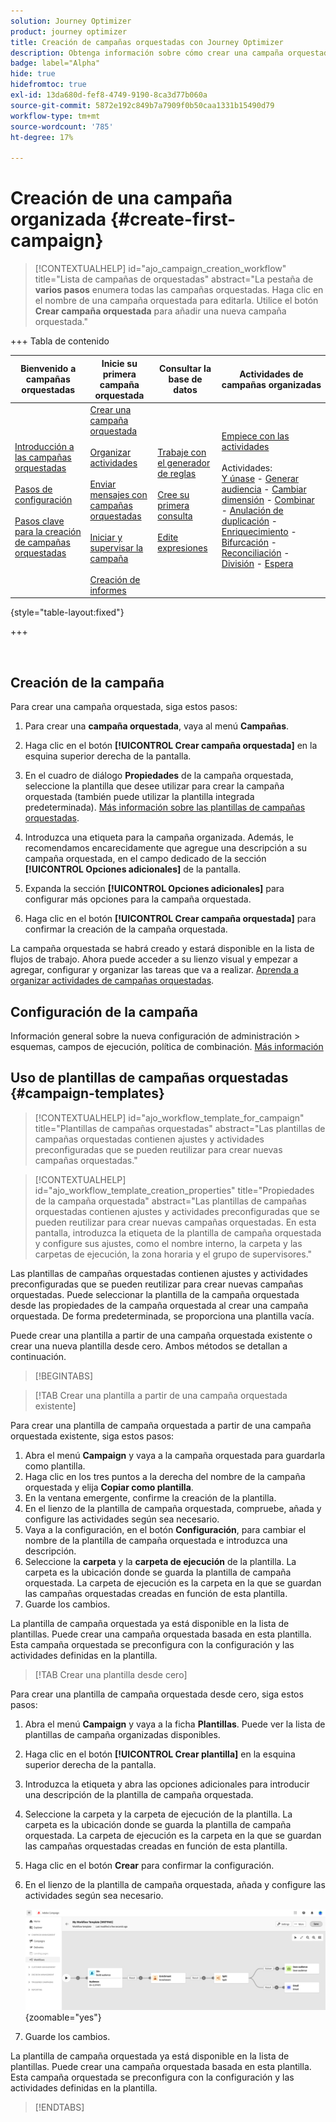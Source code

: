 ```yaml
---
solution: Journey Optimizer
product: journey optimizer
title: Creación de campañas orquestadas con Journey Optimizer
description: Obtenga información sobre cómo crear una campaña orquestada con Adobe Journey Optimizer
badge: label="Alpha"
hide: true
hidefromtoc: true
exl-id: 13da680d-fef8-4749-9190-8ca3d77b060a
source-git-commit: 5872e192c849b7a7909f0b50caa1331b15490d79
workflow-type: tm+mt
source-wordcount: '785'
ht-degree: 17%

---
```



# Creación de una campaña organizada {#create-first-campaign}

>[!CONTEXTUALHELP]
>id="ajo_campaign_creation_workflow"
>title="Lista de campañas de orquestadas"
>abstract="La pestaña de **varios pasos** enumera todas las campañas orquestadas. Haga clic en el nombre de una campaña orquestada para editarla. Utilice el botón **Crear campaña orquestada** para añadir una nueva campaña orquestada."

+++ Tabla de contenido

| Bienvenido a campañas orquestadas | Inicie su primera campaña orquestada | Consultar la base de datos | Actividades de campañas organizadas |
|---|---|---|---|
| [Introducción a las campañas orquestadas](gs-orchestrated-campaigns.md)<br/><br/>[Pasos de configuración](configuration-steps.md)<br/><br/>[Pasos clave para la creación de campañas orquestadas](gs-campaign-creation.md) | [Crear una campaña orquestada](create-orchestrated-campaign.md)<br/><br/>[Organizar actividades](orchestrate-activities.md)<br/><br/>[Enviar mensajes con campañas orquestadas](send-messages.md)<br/><br/>[Iniciar y supervisar la campaña](start-monitor-campaigns.md)<br/><br/>[Creación de informes](reporting-campaigns.md) | [Trabaje con el generador de reglas](orchestrated-rule-builder.md)<br/><br/>[Cree su primera consulta](build-query.md)<br/><br/>[Edite expresiones](edit-expressions.md) | [Empiece con las actividades](activities/about-activities.md)<br/><br/>Actividades:<br/>[Y únase](activities/and-join.md) - [Generar audiencia](activities/build-audience.md) - [Cambiar dimensión](activities/change-dimension.md) - [Combinar](activities/combine.md) - [Anulación de duplicación](activities/deduplication.md) - [Enriquecimiento](activities/enrichment.md) - [Bifurcación](activities/fork.md) - [Reconciliación](activities/reconciliation.md) - [División](activities/split.md) - [Espera](activities/wait.md) |

{style="table-layout:fixed"}

+++

<br/>

## Creación de la campaña

Para crear una campaña orquestada, siga estos pasos:

1. Para crear una **campaña orquestada**, vaya al menú **Campañas**.

1. Haga clic en el botón **[!UICONTROL Crear campaña orquestada]** en la esquina superior derecha de la pantalla.

1. En el cuadro de diálogo **Propiedades** de la campaña orquestada, seleccione la plantilla que desee utilizar para crear la campaña orquestada (también puede utilizar la plantilla integrada predeterminada). [Más información sobre las plantillas de campañas orquestadas](#campaign-templates).

1. Introduzca una etiqueta para la campaña organizada. Además, le recomendamos encarecidamente que agregue una descripción a su campaña orquestada, en el campo dedicado de la sección **[!UICONTROL Opciones adicionales]** de la pantalla.

1. Expanda la sección **[!UICONTROL Opciones adicionales]** para configurar más opciones para la campaña orquestada.

1. Haga clic en el botón **[!UICONTROL Crear campaña orquestada]** para confirmar la creación de la campaña orquestada.

La campaña orquestada se habrá creado y estará disponible en la lista de flujos de trabajo. Ahora puede acceder a su lienzo visual y empezar a agregar, configurar y organizar las tareas que va a realizar. [Aprenda a organizar actividades de campañas orquestadas](orchestrate-activities.md).

## Configuración de la campaña

Información general sobre la nueva configuración de administración > esquemas, campos de ejecución, política de combinación. [Más información](configuration-steps.md)

## Uso de plantillas de campañas orquestadas {#campaign-templates}

>[!CONTEXTUALHELP]
>id="ajo_workflow_template_for_campaign"
>title="Plantillas de campañas orquestadas"
>abstract="Las plantillas de campañas orquestadas contienen ajustes y actividades preconfiguradas que se pueden reutilizar para crear nuevas campañas orquestadas."

>[!CONTEXTUALHELP]
>id="ajo_workflow_template_creation_properties"
>title="Propiedades de la campaña orquestada"
>abstract="Las plantillas de campañas orquestadas contienen ajustes y actividades preconfiguradas que se pueden reutilizar para crear nuevas campañas orquestadas. En esta pantalla, introduzca la etiqueta de la plantilla de campaña orquestada y configure sus ajustes, como el nombre interno, la carpeta y las carpetas de ejecución, la zona horaria y el grupo de supervisores."

Las plantillas de campañas orquestadas contienen ajustes y actividades preconfiguradas que se pueden reutilizar para crear nuevas campañas orquestadas. Puede seleccionar la plantilla de la campaña orquestada desde las propiedades de la campaña orquestada al crear una campaña orquestada. De forma predeterminada, se proporciona una plantilla vacía.

Puede crear una plantilla a partir de una campaña orquestada existente o crear una nueva plantilla desde cero. Ambos métodos se detallan a continuación.

>[!BEGINTABS]

>[!TAB Crear una plantilla a partir de una campaña orquestada existente]

Para crear una plantilla de campaña orquestada a partir de una campaña orquestada existente, siga estos pasos:

1. Abra el menú **Campaign** y vaya a la campaña orquestada para guardarla como plantilla.
1. Haga clic en los tres puntos a la derecha del nombre de la campaña orquestada y elija **Copiar como plantilla**.
1. En la ventana emergente, confirme la creación de la plantilla.
1. En el lienzo de la plantilla de campaña orquestada, compruebe, añada y configure las actividades según sea necesario.
1. Vaya a la configuración, en el botón **Configuración**, para cambiar el nombre de la plantilla de campaña orquestada e introduzca una descripción.
1. Seleccione la **carpeta** y la **carpeta de ejecución** de la plantilla. La carpeta es la ubicación donde se guarda la plantilla de campaña orquestada. La carpeta de ejecución es la carpeta en la que se guardan las campañas orquestadas creadas en función de esta plantilla.
1. Guarde los cambios.

La plantilla de campaña orquestada ya está disponible en la lista de plantillas. Puede crear una campaña orquestada basada en esta plantilla. Esta campaña orquestada se preconfigura con la configuración y las actividades definidas en la plantilla.


>[!TAB Crear una plantilla desde cero]


Para crear una plantilla de campaña orquestada desde cero, siga estos pasos:

1. Abra el menú **Campaign** y vaya a la ficha **Plantillas**. Puede ver la lista de plantillas de campaña organizadas disponibles.
1. Haga clic en el botón **[!UICONTROL Crear plantilla]** en la esquina superior derecha de la pantalla.
1. Introduzca la etiqueta y abra las opciones adicionales para introducir una descripción de la plantilla de campaña orquestada.
1. Seleccione la carpeta y la carpeta de ejecución de la plantilla. La carpeta es la ubicación donde se guarda la plantilla de campaña orquestada. La carpeta de ejecución es la carpeta en la que se guardan las campañas orquestadas creadas en función de esta plantilla.
1. Haga clic en el botón **Crear** para confirmar la configuración.
1. En el lienzo de la plantilla de campaña orquestada, añada y configure las actividades según sea necesario.

   ![](assets/wf-template-activities.png){zoomable="yes"}

1. Guarde los cambios.

La plantilla de campaña orquestada ya está disponible en la lista de plantillas. Puede crear una campaña orquestada basada en esta plantilla. Esta campaña orquestada se preconfigura con la configuración y las actividades definidas en la plantilla.

>[!ENDTABS]
